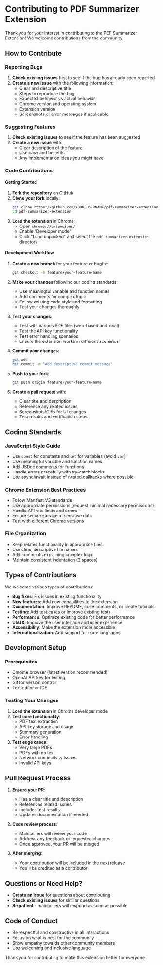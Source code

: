 # Contributing to PDF Summarizer Extension

Thank you for your interest in contributing to the PDF Summarizer Extension! We welcome contributions from the community.

## How to Contribute

### Reporting Bugs

1. **Check existing issues** first to see if the bug has already been reported
2. **Create a new issue** with the following information:
   - Clear and descriptive title
   - Steps to reproduce the bug
   - Expected behavior vs actual behavior
   - Chrome version and operating system
   - Extension version
   - Screenshots or error messages if applicable

### Suggesting Features

1. **Check existing issues** to see if the feature has been suggested
2. **Create a new issue** with:
   - Clear description of the feature
   - Use case and benefits
   - Any implementation ideas you might have

### Code Contributions

#### Getting Started

1. **Fork the repository** on GitHub
2. **Clone your fork** locally:
   ```bash
   git clone https://github.com/YOUR_USERNAME/pdf-summarizer-extension.git
   cd pdf-summarizer-extension
   ```
3. **Load the extension** in Chrome:
   - Open `chrome://extensions/`
   - Enable "Developer mode"
   - Click "Load unpacked" and select the `pdf-summarizer-extension` directory

#### Development Workflow

1. **Create a new branch** for your feature or bugfix:
   ```bash
   git checkout -b feature/your-feature-name
   ```

2. **Make your changes** following our coding standards:
   - Use meaningful variable and function names
   - Add comments for complex logic
   - Follow existing code style and formatting
   - Test your changes thoroughly

3. **Test your changes**:
   - Test with various PDF files (web-based and local)
   - Test the API key functionality
   - Test error handling scenarios
   - Ensure the extension works in different scenarios

4. **Commit your changes**:
   ```bash
   git add .
   git commit -m "Add descriptive commit message"
   ```

5. **Push to your fork**:
   ```bash
   git push origin feature/your-feature-name
   ```

6. **Create a pull request** with:
   - Clear title and description
   - Reference any related issues
   - Screenshots/GIFs for UI changes
   - Test results and verification steps

## Coding Standards

### JavaScript Style Guide

- Use `const` for constants and `let` for variables (avoid `var`)
- Use meaningful variable and function names
- Add JSDoc comments for functions
- Handle errors gracefully with try-catch blocks
- Use async/await instead of nested callbacks where possible

### Chrome Extension Best Practices

- Follow Manifest V3 standards
- Use appropriate permissions (request minimal necessary permissions)
- Handle API rate limits and errors
- Ensure secure storage of sensitive data
- Test with different Chrome versions

### File Organization

- Keep related functionality in appropriate files
- Use clear, descriptive file names
- Add comments explaining complex logic
- Maintain consistent indentation (2 spaces)

## Types of Contributions

We welcome various types of contributions:

- **Bug fixes**: Fix issues in existing functionality
- **New features**: Add new capabilities to the extension
- **Documentation**: Improve README, code comments, or create tutorials
- **Testing**: Add test cases or improve existing tests
- **Performance**: Optimize existing code for better performance
- **UI/UX**: Improve the user interface and user experience
- **Accessibility**: Make the extension more accessible
- **Internationalization**: Add support for more languages

## Development Setup

### Prerequisites

- Chrome browser (latest version recommended)
- OpenAI API key for testing
- Git for version control
- Text editor or IDE

### Testing Your Changes

1. **Load the extension** in Chrome developer mode
2. **Test core functionality**:
   - PDF text extraction
   - API key storage and usage
   - Summary generation
   - Error handling
3. **Test edge cases**:
   - Very large PDFs
   - PDFs with no text
   - Network connectivity issues
   - Invalid API keys

## Pull Request Process

1. **Ensure your PR**:
   - Has a clear title and description
   - References related issues
   - Includes test results
   - Updates documentation if needed

2. **Code review process**:
   - Maintainers will review your code
   - Address any feedback or requested changes
   - Once approved, your PR will be merged

3. **After merging**:
   - Your contribution will be included in the next release
   - You'll be credited as a contributor

## Questions or Need Help?

- **Create an issue** for questions about contributing
- **Check existing issues** for similar questions
- **Be patient** - maintainers will respond as soon as possible

## Code of Conduct

- Be respectful and constructive in all interactions
- Focus on what is best for the community
- Show empathy towards other community members
- Use welcoming and inclusive language

Thank you for contributing to make this extension better for everyone!